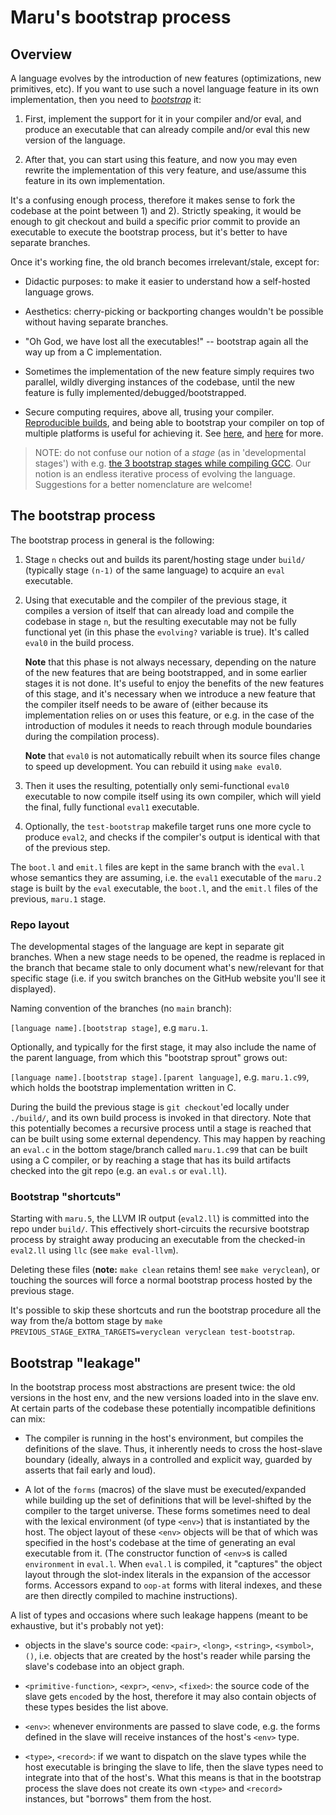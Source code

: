 # Maru's bootstrap process

## Overview

A language evolves by the introduction of new features (optimizations, new primitives, etc).
If you want to use such a novel language feature in its own implementation,
then you need to [*bootstrap*](http://bootstrappable.org/) it:

1) First, implement the support for it in your compiler and/or eval, and produce
   an executable that can already compile and/or eval this new version of the language.

2) After that, you can start using this feature, and now you may even rewrite the
   implementation of this very feature, and use/assume this feature in its own
   implementation.

It's a confusing enough process, therefore it makes sense to fork the codebase at
the point between 1) and 2). Strictly speaking, it would be enough to git checkout
and build a specific prior commit to provide an executable to execute the bootstrap
process, but it's better to have separate branches.

Once it's working fine, the old branch becomes irrelevant/stale, except for:

  - Didactic purposes: to make it easier to understand how a self-hosted language grows.

  - Aesthetics: cherry-picking or backporting changes wouldn't be possible without
    having separate branches.

  - "Oh God, we have lost all the executables!" -- bootstrap again all the way up
    from a C implementation.
    
  - Sometimes the implementation of the new feature simply requires two parallel,
    wildly diverging instances of the codebase, until the new feature is fully
    implemented/debugged/bootstrapped.

  - Secure computing requires, above all, trusing your compiler.
    [Reproducible builds](https://en.wikipedia.org/wiki/Reproducible_builds),
    and being able to bootstrap your compiler on top of multiple platforms is useful
    for achieving it. See
    [here](https://www.acsa-admin.org/countering-trusting-trust-through-diverse-double-compiling/), and
    [here](http://c2.com/cgi/wiki?TheKenThompsonHack) for more.

> NOTE: do not confuse our notion of a *stage* (as in 'developmental stages') with e.g.
> [the 3 bootstrap stages while compiling GCC](https://gcc.gnu.org/install/build.html).
> Our notion is an endless iterative process of evolving the language.
> Suggestions for a better nomenclature are welcome!

## The bootstrap process

The bootstrap process in general is the following:

 1) Stage `n` checks out and builds its parent/hosting stage under `build/` (typically stage
    `(n-1)` of the same language) to acquire an `eval` executable.

 2) Using that executable and the compiler of the previous stage, it
    compiles a version of itself that can already load and compile the
    codebase in stage `n`, but the resulting executable may not be
    fully functional yet (in this phase the `evolving?` variable is
    true). It's called `eval0` in the build process.

    **Note** that this phase is not always necessary, depending on the
    nature of the new features that are being bootstrapped, and in
    some earlier stages it is not done. It's useful to enjoy the
    benefits of the new features of this stage, and it's necessary
    when we introduce a new feature that the compiler itself needs to
    be aware of (either because its implementation relies on or uses
    this feature, or e.g. in the case of the introduction of modules
    it needs to reach through module boundaries during the compilation
    process).

    **Note** that `eval0` is not automatically rebuilt when its source
    files change to speed up development. You can rebuild it using
    `make eval0`.

 3) Then it uses the resulting, potentially only semi-functional `eval0` executable to
    now compile itself using its own compiler, which will yield the final, fully
    functional `eval1` executable.

 4) Optionally, the `test-bootstrap` makefile target runs one more cycle to produce
    `eval2`, and checks if the compiler's output is identical with that of the
    previous step.

The `boot.l` and `emit.l` files are kept in the same branch with the `eval.l`
whose semantics they are assuming, i.e. the `eval1` executable of the `maru.2`
stage is built by the `eval` executable, the `boot.l`, and the `emit.l` files
of the previous, `maru.1` stage.

### Repo layout

The developmental stages of the language are kept in separate git
branches. When a new stage needs to be opened, the readme is replaced
in the branch that became stale to only document what's new/relevant
for that specific stage (i.e. if you switch branches on the GitHub
website you'll see it displayed).

Naming convention of the branches (no `main` branch):

`[language name].[bootstrap stage]`, e.g `maru.1`.

Optionally, and typically for the first stage, it may also include the
name of the parent language, from which this "bootstrap sprout" grows
out:

`[language name].[bootstrap stage].[parent language]`, e.g. `maru.1.c99`,
which holds the bootstrap implementation written in C.

During the build the previous stage is `git checkout`'ed locally under `./build/`,
and its own build process is invoked in that directory. Note that this potentially
becomes a recursive process until a stage is reached that can be built using some
external dependency. This may happen by reaching an `eval.c` in the bottom stage/branch
called `maru.1.c99` that can be built using a C compiler, or by reaching a
stage that has its build artifacts checked into the git repo (e.g. an `eval.s` or
`eval.ll`).

### Bootstrap "shortcuts"

Starting with `maru.5`, the LLVM IR output (`eval2.ll`) is committed into the repo under
`build/`. This effectively short-circuits the recursive bootstrap process by
straight away producing an executable from the checked-in `eval2.ll` using `llc`
(see `make eval-llvm`).

Deleting these files (**note:** `make clean` retains them! see `make veryclean`),
or touching the sources will force a normal bootstrap process hosted by
the previous stage.

It's possible to skip these shortcuts and run the bootstrap procedure all the way from
the/a bottom stage by `make PREVIOUS_STAGE_EXTRA_TARGETS=veryclean veryclean test-bootstrap`.

## Bootstrap "leakage"

In the bootstrap process most abstractions are present twice: the old
versions in the host env, and the new versions loaded into in the
slave env. At certain parts of the codebase these potentially
incompatible definitions can mix:

  - The compiler is running in the host's environment, but compiles
    the definitions of the slave. Thus, it inherently needs to cross
    the host-slave boundary (ideally, always in a controlled and
    explicit way, guarded by asserts that fail early and loud).

  - A lot of the `forms` (macros) of the slave must be
    executed/expanded while building up the set of definitions that
    will be level-shifted by the compiler to the target
    universe. These forms sometimes need to deal with the lexical
    environment (of type `<env>`) that is instantiated by the host.
    The object layout of these `<env>` objects will be that of which
    was specified in the host's codebase at the time of generating an
    eval executable from it. (The constructor function of `<env>`s is
    called `environment` in `eval.l`. When `eval.l` is compiled, it
    "captures" the object layout through the slot-index literals in
    the expansion of the accessor forms. Accessors expand to `oop-at`
    forms with literal indexes, and these are then directly compiled to
    machine instructions).

A list of types and occasions where such leakage happens (meant to be
exhaustive, but it's probably not yet):

  - objects in the slave's source code: `<pair>`, `<long>`, `<string>`,
    `<symbol>`, `()`, i.e. objects that are created by the host's reader
    while parsing the slave's codebase into an object graph.

  - `<primitive-function>`, `<expr>`, `<env>`, `<fixed>`: the source
    code of the slave gets `encode`d by the host, therefore it may
    also contain objects of these types besides the list above.

  - `<env>`: whenever environments are passed to slave code, e.g. the
    forms defined in the slave will receive instances of the host's
    `<env>` type.

  - `<type>`, `<record>`: if we want to dispatch on the slave types while
    the host executable is bringing the slave to life, then the slave
    types need to integrate into that of the host's. What this means
    is that in the bootstrap process the slave does not create its own
    `<type>` and `<record>` instances, but "borrows" them from the host.
